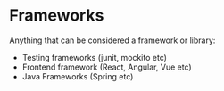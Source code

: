 # Frameworks

Anything that can be considered a framework or library:

- Testing frameworks (junit, mockito etc)
- Frontend framework (React, Angular, Vue etc)
- Java Frameworks (Spring etc)

